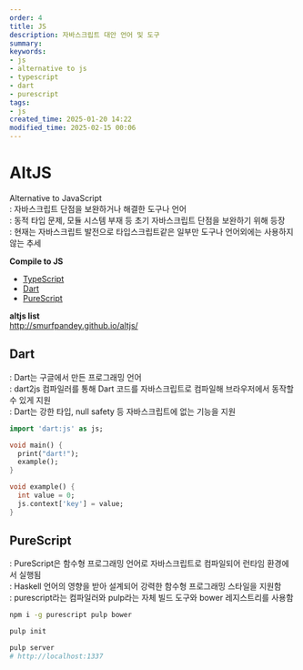 ```yaml
---
order: 4
title: JS
description: 자바스크립트 대안 언어 및 도구
summary:
keywords:
- js
- alternative to js
- typescript
- dart
- purescript
tags:
- js
created_time: 2025-01-20 14:22
modified_time: 2025-02-15 00:06
---
```


# AltJS
Alternative to JavaScript  
: 자바스크립트 단점을 보완하거나 해결한 도구나 언어  
: 동적 타입 문제, 모듈 시스템 부재 등 초기 자바스크립트 단점을 보완하기 위해 등장  
: 현재는 자바스크립트 발전으로 타입스크립트같은 일부만 도구나 언어외에는 사용하지 않는 추세  

**Compile to JS**
- [TypeScript](./ts/index.md)
- [Dart](#dart)
- [PureScript](#purescript)

**altjs list**  
http://smurfpandey.github.io/altjs/



## Dart   
: Dart는 구글에서 만든 프로그래밍 언어  
: dart2js 컴파일러를 통해 Dart 코드를 자바스크립트로 컴파일해 브라우저에서 동작할 수 있게 지원  
: Dart는 강한 타입, null safety 등 자바스크립트에 없는 기능을 지원  

```dart
import 'dart:js' as js;

void main() {
  print("dart!");
  example();
}

void example() {
  int value = 0;
  js.context['key'] = value;
}
```



## PureScript
: PureScript은 함수형 프로그래밍 언어로 자바스크립트로 컴파일되어 런타임 환경에서 실행됨  
: Haskell 언어의 영향을 받아 설계되어 강력한 함수형 프로그래밍 스타일을 지원함  
: purescript라는 컴파일러와 pulp라는 자체 빌드 도구와 bower 레지스트리를 사용함  

```bash
npm i -g purescript pulp bower

pulp init

pulp server
# http://localhost:1337
```